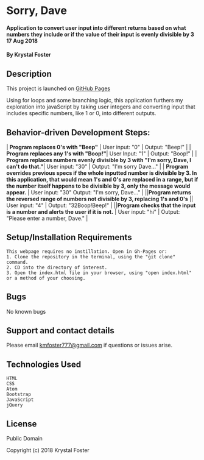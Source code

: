 # Sorry, Dave

#### Application to convert user input into different returns based on what numbers they include or if the value of their input is evenly divisible by 3  17 Aug 2018

#### By Krystal Foster

## Description

This project is launched on [GitHub Pages](https://eucile.github.io/sorrydave)

 Using for loops and some branching logic, this application furthers my exploration into javaScript by taking user integers and converting input that includes specific numbers, like 1 or 0, into different outputs.

## Behavior-driven Development Steps:

| **Program replaces 0's with "Beep"** | User input: "0" | Output: "Beep!" |
| **Program replaces any 1's with "Boop!"**| User Input: "1" | Output: "Boop!" |
| **Program replaces numbers evenly divisible by 3 with "I'm sorry, Dave, I can't do that."**| User input: "30" | Output: "I'm sorry Dave..." |
| **Program overrides previous specs if the whole inputted number is divisible by 3. In this application, that would mean 1's and 0's are replaced in a range, but if the number itself happens to be divisible by 3, only the message would appear.** | User input: "30" Output: "I'm sorry, Dave..." |
||**Program returns the reversed range of numbers not divisible by 3, replacing 1's and 0's** || User input: "4" | Output: "32Boop!Beep!" |
||**Program checks that the input is a number and alerts the user if it is not.** | User input: "hi" | Output: "Please enter a number, Dave." |


## Setup/Installation Requirements

    This webpage requires no instillation. Open in Gh-Pages or:
    1. Clone the repository in the terminal, using the "git clone" command.
    2. CD into the directory of interest.
    3. Open the index.html file in your browser, using "open index.html" or a method of your choosing.

## Bugs

No known bugs

## Support and contact details

Please email kmfoster777@gmail.com if questions or issues arise.

## Technologies Used

    HTML
    CSS
    Atom
    Bootstrap
    JavaScript
    jQuery

## License

Public Domain

Copyright (c) 2018 Krystal Foster
